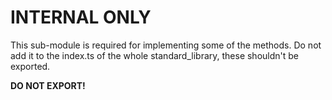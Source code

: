 # INTERNAL ONLY

This sub-module is required for implementing some of the methods. Do not add
it to the index.ts of the whole standard_library, these shouldn't be exported.

**DO NOT EXPORT!**

